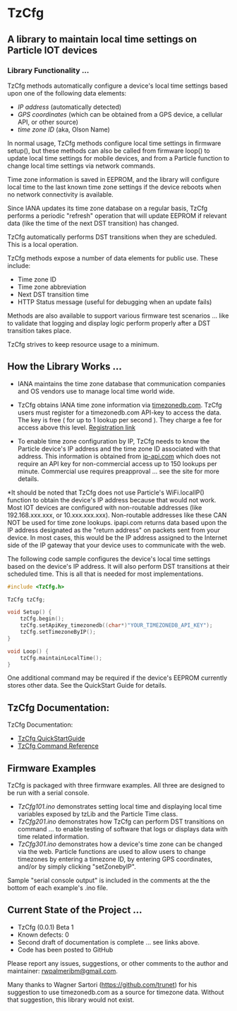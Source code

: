 # TzCfg

## A library to maintain local time settings on Particle IOT devices

### Library Functionality ...

TzCfg methods automatically configure a device's local time settings based upon one of the following data elements:
* *IP address* (automatically detected)
* *GPS coordinates* (which can be obtained from a GPS device, a cellular API, or other source)
* *time zone ID* (aka, Olson Name) 

In normal usage, TzCfg methods configure local time settings in firmware setup(), but these methods can also be called from firmware loop() to update local time settings for mobile devices, and from a Particle function to change local time settings via network commands.

Time zone information is saved in EEPROM, and the library will configure local time to the last known time zone settings if the device reboots when no network connectivity is available.

Since IANA updates its time zone database on a regular basis, TzCfg performs a periodic "refresh" operation that will update EEPROM if relevant data (like the time of the next DST transition) has changed. 

TzCfg automatically performs DST transitions when they are scheduled. This is a local operation. 

TzCfg methods expose a number of data elements for public use. These include: 
* Time zone ID
* Time zone abbreviation
* Next DST transition time
* HTTP Status message (useful for debugging when an update fails)

Methods are also available to support various firmware test scenarios ... like to validate that logging and display logic perform properly after a DST transition takes place. 

TzCfg strives to keep resource usage to a minimum.  


## How the Library Works ...

* IANA maintains the time zone database that communication companies and OS vendors use to manage local time world wide. 

* TzCfg obtains IANA time zone information via [timezonedb.com](https://timezonedb.com). TzCfg users must register for a timezonedb.com API-key to access the data. The key is free ( for up to 1 lookup per second ). They charge a fee for access above this level. [Registration link](http://timezonedb.com/register)

* To enable time zone configuration by IP, TzCfg needs to know the Particle device's IP address and the time zone ID associated with that address. This information is obtained from [ip-api.com](http://ip-api.com) which does not require an API key for non-commercial access up to 150 lookups per minute. Commercial use requires preapproval ... see the site for more details.  

*It should be noted that TzCfg does not use Particle's WiFi.localIP() function to obtain the device's IP address because that would not work.  Most IOT devices are configured with non-routable addresses (like 192.168.xxx.xxx, or 10.xxx.xxx.xxx). Non-routable addresses like these CAN NOT be used for time zone lookups. ipapi.com returns data based upon the IP address designated as the "return address" on packets sent from your device. In most cases, this would be the IP address assigned to the Internet side of the IP gateway that your device uses to communicate with the web. 

The following code sample configures the device's local time settings based on the device's IP address. It will also perform DST transitions at their scheduled time. This is all that is needed for most implementations. 
```cpp
#include <TzCfg.h>

TzCfg tzCfg;

void Setup() {
    tzCfg.begin();
    tzCfg.setApiKey_timezonedb((char*)"YOUR_TIMEZONEDB_API_KEY");
    tzCfg.setTimezoneByIP();
}

void Loop() {
    tzCfg.maintainLocalTime();
}
```

One additional command may be required if the device's EEPROM currently stores other data. See the QuickStart Guide for details. 

## TzCfg Documentation:

TzCfg Documentation:  
* [TzCfg QuickStartGuide](https://docs.google.com/document/d/e/2PACX-1vQL7RNLxRsPbv9EC9xgdZFwIcbJHS-eEm-ocAxOIScUA4sIZUem_HSJZbh2hFMzVZ7V2BmjUy5fAJlr/pub)
* [TzCfg Command Reference](https://docs.google.com/document/d/e/2PACX-1vSAg2uOsghutDC64-izE44u9ZXh8S8i--FXHapayXSZ-EPrm93bIpW2d_fWUszqxKYYxMqM0jmWe8mE/pub)

##	Firmware Examples
TzCfg is packaged with three firmware examples. All three are designed to be run with a serial console.
*	*TzCfg101.ino* demonstrates setting local time and displaying local time variables exposed by tzLib and the Particle Time class.
*	*TzCfg201.ino* demonstrates how TzCfg can perform DST transitions on command ... to enable testing of software that logs or displays data with time related information. 
*	*TzCfg301.ino* demonstrates how a device's time zone can be changed via the web. Particle functions are used to allow users to change timezones by entering a timezone ID, by entering GPS coordinates, and/or by simply clicking "setZonebyIP".  

Sample "serial console output" is included in the comments at the the bottom of each example's .ino file.

## Current State of the Project ...

* TzCfg (0.0.1) Beta 1
* Known defects: 0
* Second draft of documentation is complete ... see links above.
* Code has been posted to GitHub
				
Please report any issues, suggestions, or other comments to the author and maintainer: rwpalmeribm@gmail.com.

Many thanks to Wagner Sartori (https://github.com/trunet) for his suggestion to use timezonedb.com as a source for timezone data. Without that suggestion, this library would not exist. 





